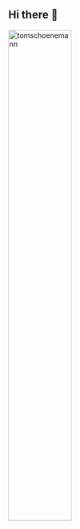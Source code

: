 ## Hi there 👋

<img width="50%" src="https://github-readme-stats.vercel.app/api?username=tomschoenemann&show_icons=true&hide_border=truetitle_color=fff&bg_color=161b22&text_color=c9d1d9&icon_color=58a6ff" alt="tomschoenemann" />
